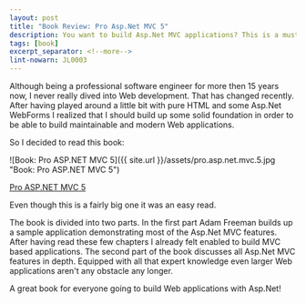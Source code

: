 ```yaml
---
layout: post
title: "Book Review: Pro Asp.Net MVC 5"
description: You want to build Asp.Net MVC applications? This is a must read.
tags: [book]
excerpt_separator: <!--more-->
lint-nowarn: JL0003
---
```


Although being a professional software engineer for more then 15 years now, I never really dived into Web development.
That has changed recently. After having played around a little bit with pure HTML and some Asp.Net WebForms I realized that
I should build up some solid foundation in order to be able to build maintainable and modern Web applications.

So I decided to read this book:

![Book: Pro ASP.NET MVC 5]({{ site.url }}/assets/pro.asp.net.mvc.5.jpg "Book: Pro ASP.NET MVC 5")

[Pro ASP.NET MVC 5](https://www.amazon.com/Pro-ASP-NET-Experts-Voice-ASP-Net/dp/1430265299/ref=sr_1_3?ie=UTF8&qid=1492427489&sr=8-3&keywords=mvc)

<!--more-->

Even though this is a fairly big one it was an easy read. 

The book is divided into two parts. In the first part Adam Freeman builds up a sample application demonstrating most
of the Asp.Net MVC features. After having read these few chapters I already felt enabled to build MVC based applications.
The second part of the book discusses all Asp.Net MVC features in depth. Equipped with all that expert knowledge even larger
Web applications aren't any obstacle any longer.

A great book for everyone going to build Web applications with Asp.Net!


